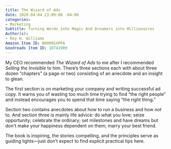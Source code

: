 ```yaml
---
title: The Wizard of Ads
date: 2020-04-04 23:09:00 -04:00
categories:
- Marketing
Subtitle: Turning Words into Magic And Dreamers into Millionaires
Author(s):
- Roy H. Williams
Amazon Item ID: B0090SXPPA
Goodreads Item ID: 18741909
---
```


My CEO recommended *The Wizard of Ads* to me after I recommended *Selling the Invisible* to him. There’s three sections each with about three dozen “chapters” (a page or two) consisting of an anecdote and an insight to glean.

The first section is on marketing your company and writing successful ad copy. It warns you of wasting too much time trying to find “the right people” and instead encourages you to spend that time saying “the right thing.”

Section two contains anecdotes about how to run a business and how *not* to. And section three is mainly life advice: do what you love; seize opportunity; celebrate the ordinary; set milestones and have dreams but don't make your happiness dependent on them; marry your best friend.

The book is inspiring, the stories compelling, and the principles serve as guiding lights—just don’t expect to find explicit practical tips here.